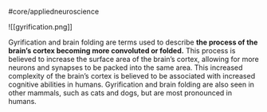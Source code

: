 #core/appliedneuroscience 

![[gyrification.png]]

Gyrification and brain folding are terms used to describe **the process of the brain’s cortex becoming more convoluted or folded.** This process is believed to increase the surface area of the brain’s cortex, allowing for more neurons and synapses to be packed into the same area. This increased complexity of the brain’s cortex is believed to be associated with increased cognitive abilities in humans. Gyrification and brain folding are also seen in other mammals, such as cats and dogs, but are most pronounced in humans.
